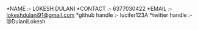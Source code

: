 *NAME :- LOKESH DULANI
*CONTACT :- 6377030422
*EMAIL :- lokeshdulani91@gmail.com
*github handle :- lucifer123A
*twitter handle :- @DulaniLokesh
